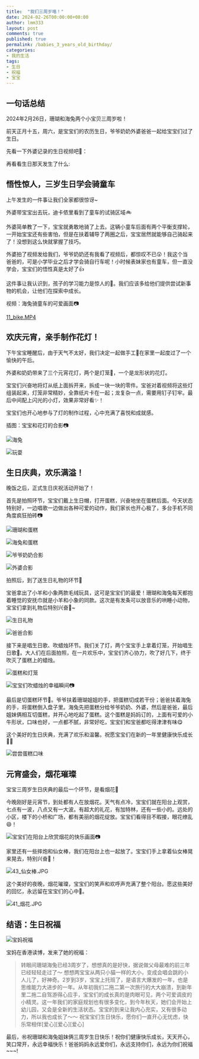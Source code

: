 ```yaml
---
title:  "我们三周岁咯！"
date: 2024-02-26T00:00:00+08:00
author: lmm333
layout: post
comments: true
published: true
permalink: /babies_3_years_old_birthday/
categories:
- 我的生活
tags:
- 生日
- 祝福
- 宝宝
---
```


## 一句话总结
2024年2月26日，珊瑚和海兔两个小宝贝三周岁啦！

前天正月十五，周六，是宝宝们的农历生日，爷爷奶奶外婆爸爸一起给宝宝们过了生日。

先看一下外婆记录的生日视频吧👶：
<!--more-->
再看看生日那天发生了什么:

## 悟性惊人，三岁生日学会骑童车

上午发生的一件事让我们全家都很惊讶~

外婆带宝宝出去玩，迪卡侬里看到了童车的试骑区域🚲

外婆简单教了一下，宝宝就勇敢地骑了上去。这辆小童车后面有两个平衡支撑轮，一开始宝宝还有些害怕，但是在扶着辅导了两圈之后，宝宝居然就能够自己骑起来了！没想到这么快就掌握了技巧。

外婆拍了视频发给我们，爷爷奶奶还有我看了视频后，都惊叹不已😲！我这个当爸爸的，可是小学毕业之后才学会骑自行车呢！小时候表妹家也有童车，但一直没学会，宝宝们的悟性真是太好了👍

这件事让我认识到，孩子的学习能力是惊人的👏。我们应该多给他们提供尝试新事物的机会，让他们在探索中成长。

视频：海兔骑童车的可爱画面📷 

[11_bike.MP4](..%2Fimages%2F2024-02-24-babies_3_years_old_birthday%2F11_bike.MP4)

## 欢庆元宵，亲手制作花灯！

下午宝宝睡醒后，由于天气不太好，我们决定一起做手工👐在家里一起度过了一个愉快的午后。

外婆和奶奶带来了三个元宵花灯，两个是灯笼🏮，一个是龙形状的花灯。

宝宝们兴奋地将灯从纸上面拆开来，拆成一块一块的零件。宝爸对着视频将这些灯组装起来，灯笼非常精妙，全靠纸片卡在一起；龙复杂一点，需要用钉子钉牢。最后中间配上闪光的小灯，效果非常好看✨！

宝宝们也开心地参与了灯的制作过程，心中充满了喜悦和成就感。

插图：宝宝和花灯的合影📷

![海兔](images/2024-02-24-babies_3_years_old_birthday/22_灯_海兔.JPG)

![玩耍](images/2024-02-24-babies_3_years_old_birthday/23_灯.jpg)

##  生日庆典，欢乐满溢！

晚饭之后，正式生日庆祝活动开始了！

首先是拍照环节，宝宝们戴上生日帽，打开蛋糕，兴奋地坐在蛋糕后面。今天状态特别好，一边唱歌一边做出各种可爱的动作，我们家长也开心极了，多台手机不同角度疯狂拍砖📷

![珊瑚和蛋糕](images/2024-02-24-babies_3_years_old_birthday/35_cake_hailey.JPG)

![海兔和蛋糕](images/2024-02-24-babies_3_years_old_birthday/36_cake_molly.JPG)

![爷爷奶奶合影](images/2024-02-24-babies_3_years_old_birthday/30_grandpa_hug.JPG)

![外婆合影](images/2024-02-24-babies_3_years_old_birthday/32_grandma.JPG)

拍照后，到了送生日礼物的环节🎁

宝爸拿出了小羊和小象两款毛绒玩具，这可是宝宝们的最爱！珊瑚和海兔每天都抱着睡觉的安抚巾就是小羊和小象的同款。这次是有发条可以放音乐的哄睡小动物，宝宝们拿到礼物后特别兴奋🥰~

![生日礼物](images/2024-02-24-babies_3_years_old_birthday/34_gift.JPG)

![爸爸合影](images/2024-02-24-babies_3_years_old_birthday/33_daddy.JPG)

接下来是唱生日歌、吹蜡烛环节。我们关了灯，两个宝宝手上拿着灯笼，开始唱生日歌🎵。大人们在后面拍照，在一片欢乐中，宝宝们齐心协力，吹了好几下，终于吹灭了蛋糕上的蜡烛。

![蛋糕和灯笼](images/2024-02-24-babies_3_years_old_birthday/39_baby_with_lantern_and_cake.JPG)

![宝宝们吹蜡烛的幸福瞬间📷](images/2024-02-24-babies_3_years_old_birthday/38_吹蜡烛.JPG)

最后是切蛋糕环节🎂。爷爷扶着珊瑚姐姐的手，把蛋糕切成若干份；爸爸扶着海兔的手，将蛋糕倒入盘子里。海兔先把蛋糕分给爷爷奶奶、外婆，然后是爸爸，最后姐妹俩相互切蛋糕，并开心地吃起了蛋糕。这个蛋糕是妈妈订的，上面有可爱的小牛形状，口味也好，一点都不腻，非常好吃，宝宝们和宝爸都吃得津津有味😋

这个美好的生日庆典，充满了欢乐和温馨。祝愿宝宝们在新的一年里健康快乐成长💪💪

![尝尝蛋糕口味](images/2024-02-24-babies_3_years_old_birthday/37_cake_taste.JPG)

## 元宵盛会，烟花璀璨

宝宝三周岁生日庆典的最后一个环节，是看烟花🎇

今晚刚好是元宵节，到处都有人在放烟花。天气有点冷，宝宝们就在阳台上观赏，七点有一波，八点又有一大波。有超大的礼花，有加特林，还有一些小的。远处的小区，楼下的小桥和广场，都有美丽的烟花绽放。宝宝们看得目不暇接，眼花缭乱😄！

![宝宝们在阳台上欣赏烟花的快乐画面📷](images/2024-02-24-babies_3_years_old_birthday/42_烟花.JPG)

家里还有一些摔炮和仙女棒，我们在阳台上也一起放了。宝宝们手上拿着仙女棒晃来晃去，特别兴奋🎉！

![43_仙女棒.JPG](images/2024-02-24-babies_3_years_old_birthday/43_仙女棒.JPG)

这个美好的夜晚，烟花璀璨，宝宝们的笑声和欢呼声充满了整个阳台。愿这些美好的回忆，永远留在宝宝们的心中💖。

![41_烟花.JPG](images/2024-02-24-babies_3_years_old_birthday/41_烟花.JPG)

## 结语：生日祝福

![宝妈祝福](images/2024-02-24-babies_3_years_old_birthday/51_mommy.JPG)

宝妈在香港读博，发来了她的祝福：

> 转眼间珊瑚海兔已经3周岁了，想想真的是好快，据说做父母最难的前三年已经轻轻走过了～ 想想两宝宝从两只小猫一样的大小，变成会唱会跳的小人儿了，好神奇。2岁到3岁，宝宝上托班了，是语言大爆发的一年，也是思维能力大进步的一年。从年初我们二拖二第一次旅行的大大崩溃，到新年里二拖二自驾游得心应手，宝宝们的成长真的是肉眼可见，两个可爱调皮的小精灵。这一年我们的家庭规划也有很多变化，到今年秋天，她们会开始上幼儿园，又会是全新的生活状态。宝宝的到来让我内心充实，又有很多动力，所以我也成长了～～ 祝宝宝们生日快乐，愿你们一直开心无忧虑，快乐常相伴[爱心][爱心][爱心]

最后，㊗️祝珊瑚和海兔姐妹俩三周岁生日快乐！祝你们健康快乐成长，天天开心，笑口常开，永远幸福快乐！爸爸妈妈永远爱你们，永远支持你们，永远为你们祝福~~~!
